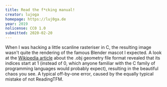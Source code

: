 ```yaml
---
title: Read the f*cking manual!
creator: lujoga
homepage: https://luj0ga.de
year: 2019
nolicense: CC0 1.0
submitted: 2020-02-20
---
```


When I was hacking a little scanline rasteriser in C, the resulting image wasn't quite the rendering of the famous Blender mascot I expected.
A look at the [Wikipedia article](https://en.wikipedia.org/wiki/Wavefront_.obj_file) about the .obj geometry file format revealed that its indices start at 1 (instead of 0, which anyone familiar with the C family of programming languages would probably expect), resulting in the beautiful chaos you see.
A typical off-by-one error, caused by the equally typical mistake of not ReadingTFM.
